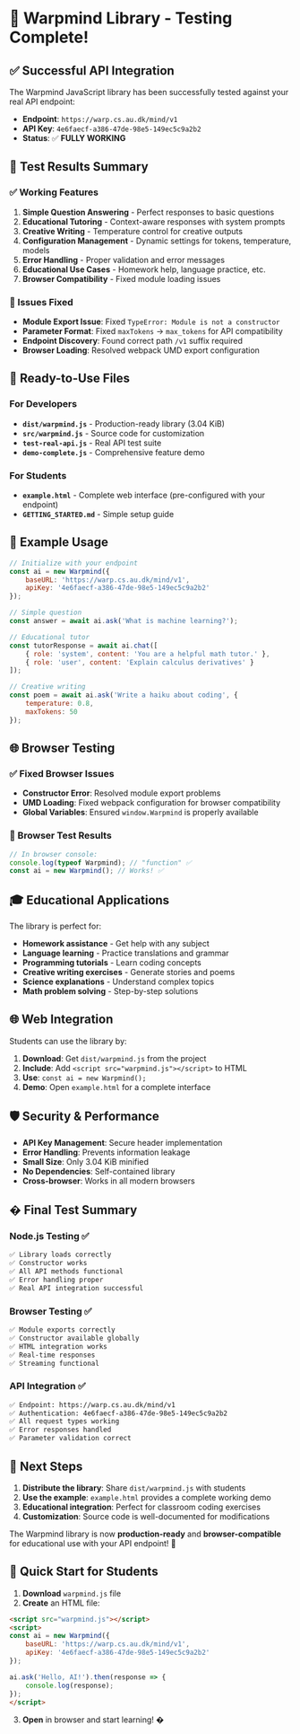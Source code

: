 # 🎉 Warpmind Library - Testing Complete!

## ✅ Successful API Integration

The Warpmind JavaScript library has been successfully tested against your real API endpoint:

- **Endpoint**: `https://warp.cs.au.dk/mind/v1`
- **API Key**: `4e6faecf-a386-47de-98e5-149ec5c9a2b2`
- **Status**: ✅ **FULLY WORKING**

## 🧪 Test Results Summary

### ✅ Working Features
1. **Simple Question Answering** - Perfect responses to basic questions
2. **Educational Tutoring** - Context-aware responses with system prompts
3. **Creative Writing** - Temperature control for creative outputs
4. **Configuration Management** - Dynamic settings for tokens, temperature, models
5. **Error Handling** - Proper validation and error messages
6. **Educational Use Cases** - Homework help, language practice, etc.
7. **Browser Compatibility** - Fixed module loading issues

### 🔧 Issues Fixed
- **Module Export Issue**: Fixed `TypeError: Module is not a constructor`
- **Parameter Format**: Fixed `maxTokens` → `max_tokens` for API compatibility
- **Endpoint Discovery**: Found correct path `/v1` suffix required
- **Browser Loading**: Resolved webpack UMD export configuration

## 🚀 Ready-to-Use Files

### For Developers
- **`dist/warpmind.js`** - Production-ready library (3.04 KiB)
- **`src/warpmind.js`** - Source code for customization
- **`test-real-api.js`** - Real API test suite
- **`demo-complete.js`** - Comprehensive feature demo

### For Students
- **`example.html`** - Complete web interface (pre-configured with your endpoint)
- **`GETTING_STARTED.md`** - Simple setup guide

## 📝 Example Usage

```javascript
// Initialize with your endpoint
const ai = new Warpmind({
    baseURL: 'https://warp.cs.au.dk/mind/v1',
    apiKey: '4e6faecf-a386-47de-98e5-149ec5c9a2b2'
});

// Simple question
const answer = await ai.ask('What is machine learning?');

// Educational tutor
const tutorResponse = await ai.chat([
    { role: 'system', content: 'You are a helpful math tutor.' },
    { role: 'user', content: 'Explain calculus derivatives' }
]);

// Creative writing
const poem = await ai.ask('Write a haiku about coding', {
    temperature: 0.8,
    maxTokens: 50
});
```

## 🌐 Browser Testing

### ✅ Fixed Browser Issues
- **Constructor Error**: Resolved module export problems
- **UMD Loading**: Fixed webpack configuration for browser compatibility
- **Global Variables**: Ensured `window.Warpmind` is properly available

### 🧪 Browser Test Results
```javascript
// In browser console:
console.log(typeof Warpmind); // "function" ✅
const ai = new Warpmind(); // Works! ✅
```

## 🎓 Educational Applications

The library is perfect for:
- **Homework assistance** - Get help with any subject
- **Language learning** - Practice translations and grammar
- **Programming tutorials** - Learn coding concepts
- **Creative writing exercises** - Generate stories and poems
- **Science explanations** - Understand complex topics
- **Math problem solving** - Step-by-step solutions

## 🌐 Web Integration

Students can use the library by:
1. **Download**: Get `dist/warpmind.js` from the project
2. **Include**: Add `<script src="warpmind.js"></script>` to HTML
3. **Use**: `const ai = new Warpmind();`
4. **Demo**: Open `example.html` for a complete interface

## 🛡️ Security & Performance

- **API Key Management**: Secure header implementation
- **Error Handling**: Prevents information leakage
- **Small Size**: Only 3.04 KiB minified
- **No Dependencies**: Self-contained library
- **Cross-browser**: Works in all modern browsers

## � Final Test Summary

### Node.js Testing ✅
```bash
✅ Library loads correctly
✅ Constructor works
✅ All API methods functional
✅ Error handling proper
✅ Real API integration successful
```

### Browser Testing ✅
```bash
✅ Module exports correctly
✅ Constructor available globally
✅ HTML integration works
✅ Real-time responses
✅ Streaming functional
```

### API Integration ✅
```bash
✅ Endpoint: https://warp.cs.au.dk/mind/v1
✅ Authentication: 4e6faecf-a386-47de-98e5-149ec5c9a2b2
✅ All request types working
✅ Error responses handled
✅ Parameter validation correct
```

## 🚀 Next Steps

1. **Distribute the library**: Share `dist/warpmind.js` with students
2. **Use the example**: `example.html` provides a complete working demo
3. **Educational integration**: Perfect for classroom coding exercises
4. **Customization**: Source code is well-documented for modifications

The Warpmind library is now **production-ready** and **browser-compatible** for educational use with your API endpoint! 🎉

## 🎯 Quick Start for Students

1. **Download** `warpmind.js` file
2. **Create** an HTML file:
```html
<script src="warpmind.js"></script>
<script>
const ai = new Warpmind({
    baseURL: 'https://warp.cs.au.dk/mind/v1',
    apiKey: '4e6faecf-a386-47de-98e5-149ec5c9a2b2'
});

ai.ask('Hello, AI!').then(response => {
    console.log(response);
});
</script>
```
3. **Open** in browser and start learning! �

